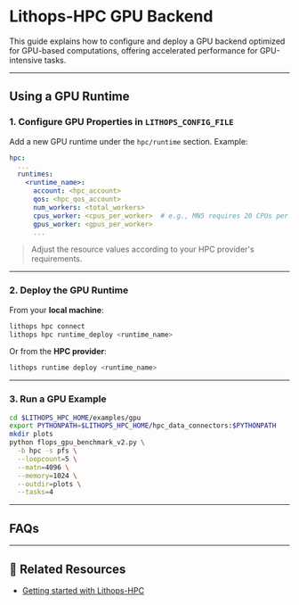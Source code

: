 # Lithops-HPC GPU Backend

This guide explains how to configure and deploy a GPU backend optimized for GPU-based computations, offering accelerated performance for GPU-intensive tasks.

---

## Using a GPU Runtime

### 1. Configure GPU Properties in `LITHOPS_CONFIG_FILE`

Add a new GPU runtime under the `hpc/runtime` section. Example:

```yaml
hpc:
  ...
  runtimes:
    <runtime_name>:
      account: <hpc_account>
      qos: <hpc_qos_account>
      num_workers: <total_workers>
      cpus_worker: <cpus_per_worker>  # e.g., MN5 requires 20 CPUs per GPU
      gpus_worker: <gpus_per_worker>
      ...
```

> Adjust the resource values according to your HPC provider's requirements.

---

### 2. Deploy the GPU Runtime

From your **local machine**:

```bash
lithops hpc connect
lithops hpc runtime_deploy <runtime_name>
```

Or from the **HPC provider**:

```bash
lithops runtime deploy <runtime_name>
```

---

### 3. Run a GPU Example

```bash
cd $LITHOPS_HPC_HOME/examples/gpu
export PYTHONPATH=$LITHOPS_HPC_HOME/hpc_data_connectors:$PYTHONPATH
mkdir plots
python flops_gpu_benchmark_v2.py \
  -b hpc -s pfs \
  --loopcount=5 \
  --matn=4096 \
  --memory=1024 \
  --outdir=plots \
  --tasks=4
```

---

##  FAQs



---

## 📎 Related Resources

- [Getting started with Lithops-HPC](#)
